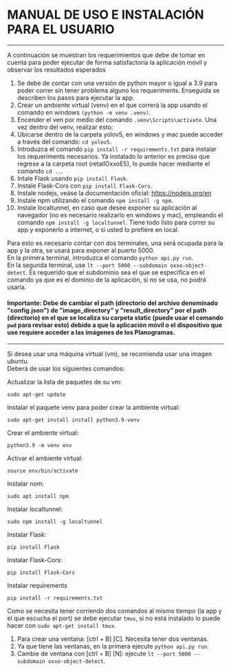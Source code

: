 # MANUAL DE USO E INSTALACIÓN PARA EL USUARIO

---
A continuación se muestran los requerimientos que debe de tomar en cuenta para poder ejecutar de forma satisfactoria la aplicación móvil y observar los resultados esperados
1. Se debe de contar con una versión de python mayor o igual a 3.9 para poder correr sin tener problema alguno los requeriments.
Enseguida se describen los pasos para ejecutar la app.
1. Crear un ambiente virtual (venv) en el que correrá la app usando el comando en windows ```(python -m venv .venv)```.
2. Encender el ven por medio del comando ```.venv\Scripts\activate```.
Una vez dentro del venv, realizar esto:
3. Ubicarse dentro de la carpeta yolov5, en windows y mac puede acceder a través del comando: ```cd yolov5```.
4. Introduzca el comando ```pip install -r requirements.txt``` para instalar los requeriments necesarios.
Ya instalado lo anterior es preciso que regrese a la carpeta root (retailOxxoE5), lo puede hacer mediante el comando ```cd ..```.
5. Intale Flask usando ```pip install Flask```.
6. Instale Flask-Cors con ```pip install Flask-Cors```.
7. Instale nodejs, veáse la documentación oficial: https://nodejs.org/en
8. Instale npm utilizando el comando ```npm install -g npm```.
9. Instale localtunnel, en caso que desee exponer su aplicación al navegador (no es necesario realizarlo en windows y mac), empleando el comando ```npm install -g localtunnel```.
Tiene todo listo para correr su app y exponerlo a internet, o si usted lo prefiere en local.

Para esto es necesario contar con dos terminales, una será ocupada para la app y la otra, se usará para exponer al puerto 5000.
<br>
En la primera terminal, introduzca el comando ```python api.py run```.
<br>
En la segunda terminal, use ```lt --port 5000 --subdomain oxxo-object-detect```. Es requerido que el subdominio sea el que se especifica en el comando ya que es el dominio de la aplicación, si no se usa, no podrá usarla.

#### **Importante**: Debe de cambiar el path (directorio del archivo denominado "config.json") de "image_directory" y "result_directory" por el path (directorio) en el que se localiza su carpeta static (puede usar el comando ```pwd``` para revisar esto) debido a que la aplicación móvil o el dispositivo que use requiere acceder a las imágenes de los Planogramas.
---
Si desea usar una máquina virtual (vm), se recomienda usar una imagen ubuntu.
<br>
Deberá de usar los siguientes comandos:

Actualizar la lista de paquetes de su vm:
```
sudo apt-get update
```
Instalar el paquete venv para poder crear la ambiente virtual:
```
sudo apt-get install install python3.9-venv
```
Crear el ambiente virtual:
```
python3.9 -m venv env
```
Activar el ambiente virtual:
```
source env/bin/activate
```
Instalar nom:
```
sudo apt install npm
```
Instalar localtunnel:
```
sudo npm install -g localtunnel
```
Instalar Flask:
```
pip install Flask
```
Instalar Flask-Cors:
```
pip install Flask-Cors
```
Instalar requirements
```
pip install -r requirements.txt
```
 Como se necesita tener corriendo dos comandos al mismo tiempo (la app y el que escucha el port) se debe ejecutar ```tmux```, si no está instalado lo puede hacer con ```sudo apt-get install tmux```.
1. Para crear una ventana: [ctrl + B] [C]. Necesita tener dos ventanas.
2. Ya que tiene las ventanas, en la primera ejecute ```python api.py run```.
3. Cambie de ventana con [ctrl + B] [N]: ejecute ```lt --port 5000 --subdomain oxxo-object-detect```.
